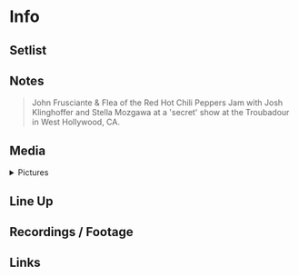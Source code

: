 # Info

## Setlist

## Notes

> John Frusciante & Flea of the Red Hot Chili Peppers Jam with Josh Klinghoffer and Stella Mozgawa at a 'secret' show at the Troubadour in West Hollywood, CA.

## Media 

<details>
  <summary>Pictures</summary>
  <!--<img alt="Setlist" title="Setlist" src="_.jpg" height="200" />
  <img alt="Flyer" title="Flyer" src="_.jpg" height="200" />-->
</details>

## Line Up

## Recordings / Footage

## Links